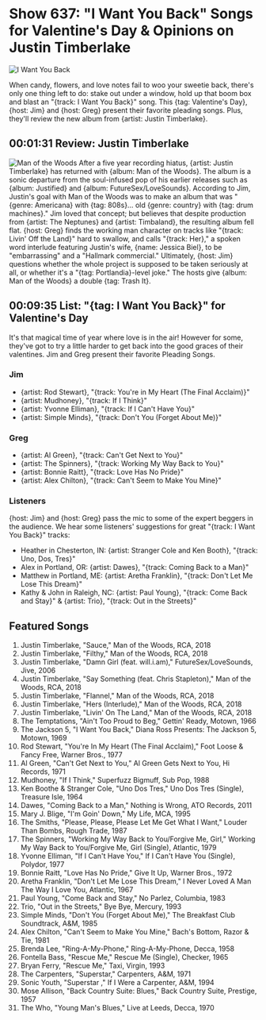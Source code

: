 

# Show 637: "I Want You Back" Songs for Valentine's Day & Opinions on Justin Timberlake

![I Want You Back](https://sound-images.s3.amazonaws.com/images/2018/iwantyouback.jpg)


When candy, flowers, and love notes fail to woo your sweetie back, there's only one thing left to do: stake out under a window, hold up that boom box and blast an "{track: I Want You Back}" song. This {tag: Valentine's Day}, {host: Jim} and {host: Greg} present their favorite pleading songs. Plus, they'll review the new album from {artist: Justin Timberlake}.


## 00:01:31 Review: Justin Timberlake
![Man of the Woods](http://is2.mzstatic.com/image/thumb/Music118/v4/0a/88/b3/0a88b3d8-d969-dc15-83d5-9be41756e1ab/source/600x600bb.jpg "398128/1330759954")
After a five year recording hiatus, {artist: Justin Timberlake} has returned with {album: Man of the Woods}. The album is a sonic departure from the soul-infused pop of his earlier releases such as {album: Justified} and {album: FutureSex/LoveSounds}. According to Jim, Justin's goal with Man of the Woods was to make an album that was "{genre: Americana} with {tag: 808s}… old {genre: country} with {tag: drum machines}." Jim loved that concept; but believes that despite production from {artist: The Neptunes} and {artist: Timbaland}, the resulting album fell flat. {host: Greg} finds the working man character on tracks like "{track: Livin' Off the Land}" hard to swallow, and calls "{track: Her}," a spoken word interlude featuring Justin's wife, {name: Jessica Biel}, to be "embarrassing" and a "Hallmark commercial." Ultimately, {host: Jim} questions whether the whole project is supposed to be taken seriously at all, or whether it's a "{tag: Portlandia}-level joke." The hosts give {album: Man of the Woods} a double {tag: Trash It}.

## 00:09:35 List: "{tag: I Want You Back}" for Valentine's Day
It's that magical time of year where love is in the air! However for some, they've got to try a little harder to get back into the good graces of their valentines. Jim and Greg present their favorite Pleading Songs.

### Jim
- {artist: Rod Stewart}, "{track: You're in My Heart (The Final Acclaim)}"
- {artist: Mudhoney}, "{track: If I Think}"
- {artist: Yvonne Elliman}, "{track: If I Can't Have You}"
- {artist: Simple Minds}, "{track: Don't You (Forget About Me)}"

### Greg
- {artist: Al Green}, "{track: Can't Get Next to You}"
- {artist: The Spinners}, "{track: Working My Way Back to You}"
- {artist: Bonnie Raitt}, "{track: Love Has No Pride}"
- {artist: Alex Chilton}, "{track: Can't Seem to Make You Mine}" 

### Listeners
{host: Jim} and {host: Greg} pass the mic to some of the expert beggers in the audience. We hear some listeners' suggestions for great "{track: I Want You Back}" tracks:
                                      
- Heather in Chesterton, IN: 
{artist: Stranger Cole and Ken Booth}, "{track: Uno, Dos, Tres}" 
- Alex in Portland, OR:
{artist: Dawes}, "{track: Coming Back to a Man}"
- Matthew in Portland, ME: 
{artist: Aretha Franklin}, "{track: Don't Let Me Lose This Dream}" 
- Kathy & John in Raleigh, NC: 
{artist: Paul Young}, "{track: Come Back and Stay}" & {artist: Trio}, "{track: Out in the Streets}"


## Featured Songs

1. Justin Timberlake, "Sauce," Man of the Woods, RCA, 2018
1. Justin Timberlake, "Filthy," Man of the Woods, RCA, 2018
1. Justin Timberlake, "Damn Girl (feat. will.i.am)," FutureSex/LoveSounds, Jive, 2006
1. Justin Timberlake, "Say Something (feat. Chris Stapleton)," Man of the Woods, RCA, 2018
1. Justin Timberlake, "Flannel," Man of the Woods, RCA, 2018
1. Justin Timberlake, "Hers (Interlude)," Man of the Woods, RCA, 2018
1. Justin Timberlake, "Livin' On The Land," Man of the Woods, RCA, 2018
1. The Temptations, "Ain't Too Proud to Beg," Gettin' Ready, Motown, 1966
1. The Jackson 5, "I Want You Back," Diana Ross Presents: The Jackson 5, Motown, 1969
1. Rod Stewart, "You're In My Heart (The Final Acclaim)," Foot Loose & Fancy Free, Warner Bros., 1977
1. Al Green, "Can't Get Next to You," Al Green Gets Next to You, Hi Records, 1971
1. Mudhoney, "If I Think," Superfuzz Bigmuff, Sub Pop, 1988
1. Ken Boothe & Stranger Cole, "Uno Dos Tres," Uno Dos Tres (Single), Treasure Isle, 1964
1. Dawes, "Coming Back to a Man," Nothing is Wrong, ATO Records, 2011
1. Mary J. Blige, "I'm Goin' Down," My Life, MCA, 1995
1. The Smiths, "Please, Please, Please Let Me Get What I Want," Louder Than Bombs, Rough Trade, 1987
1. The Spinners, "Working My Way Back to You/Forgive Me, Girl," Working My Way Back to You/Forgive Me, Girl (Single), Atlantic, 1979
1. Yvonne Elliman, "If I Can't Have You," If I Can't Have You (Single), Polydor, 1977
1. Bonnie Raitt, "Love Has No Pride," Give It Up, Warner Bros., 1972
1. Aretha Franklin, "Don't Let Me Lose This Dream," I Never Loved A Man The Way I Love You, Atlantic, 1967
1. Paul Young, "Come Back and Stay," No Parlez, Columbia, 1983
1. Trio, "Out in the Streets," Bye Bye, Mercury, 1993
1. Simple Minds, "Don't You (Forget About Me)," The Breakfast Club Soundtrack, A&M, 1985
1. Alex Chilton, "Can't Seem to Make You Mine," Bach's Bottom, Razor & Tie, 1981
1. Brenda Lee, "Ring-A-My-Phone," Ring-A-My-Phone, Decca, 1958
1. Fontella Bass, "Rescue Me," Rescue Me (Single), Checker, 1965
1. Bryan Ferry, "Rescue Me," Taxi, Virgin, 1993
1. The Carpenters, "Superstar," Carpenters, A&M, 1971
1. Sonic Youth, "Superstar ," If I Were a Carpenter, A&M, 1994
1. Mose Allison, "Back Country Suite: Blues," Back Country Suite, Prestige, 1957
1. The Who, "Young Man's Blues," Live at Leeds, Decca, 1970